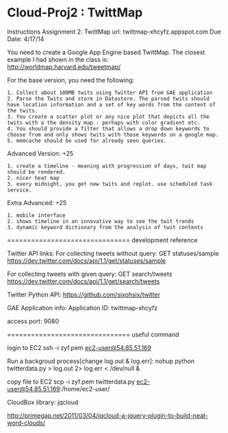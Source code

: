 Cloud-Proj2 : TwittMap
===========

Instructions
Assignment 2: TwittMap
url: twittmap-xhcyfz.appspot.com
Due Date: 4/17/14


You need to create a Google App Engine based TwittMap. The closest example I had shown in the class is: http://worldmap.harvard.edu/tweetmap/

For the base version, you need the following:

	1. Collect about 100MB twits using Twitter API from GAE application
	2. Parse the Twits and store in Datastore. The parsed twits should have location information and a set of key words from the content of the twits.
	3. You create a scatter plot or any nice plot that depicts all the twits with a the density map - perhaps with color gradient etc.
	4. You should provide a filter that allows a drop down keywords to choose from and only shows twits with those keywords on a google map.
	5. memcache should be used for already seen queries.

Advanced Version: +25

	1. create a timeline - meaning with progression of days, twit map should be rendered.
	2. nicer heat map
	3. every midnight, you get new twits and replot. use scheduled task service.

Extra Advanced: +25

	1. mobile interface
	2. shows timeline in an innovative way to see the twit trends
	3. dynamic keyword dictionary from the analysis of twit contents

===============================
development reference

Twitter API links:
For collecting tweets without query: GET statuses/sample
https://dev.twitter.com/docs/api/1.1/get/statuses/sample

For collecting tweets with given query: GET search/tweets
https://dev.twitter.com/docs/api/1.1/get/search/tweets

Twitter Python API:
https://github.com/sixohsix/twitter

GAE Application info:
Application ID:	twittmap-xhcyfz

access port: 9080

===============================
useful command

login to EC2
ssh -i zyf.pem ec2-user@54.85.51.169

Run a backgroud process[change log.out & log.err]:
nohup python twitterdata.py > log.out 2> log.err < /dev/null &

copy file to EC2
scp -i zyf.pem twitterdata.py ec2-user@54.85.51.169:/home/ec2-user/

CloudBox library: jqcloud

http://primegap.net/2011/03/04/jqcloud-a-jquery-plugin-to-build-neat-word-clouds/
